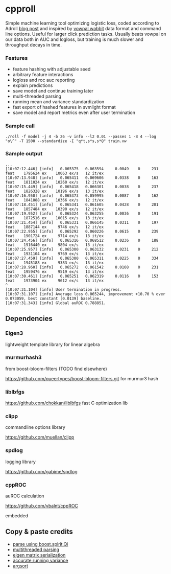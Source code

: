 # cpproll

Simple machine learning tool optimizing logistic loss, coded according to Adroll [blog post](http://tech.adroll.com/blog/data-science/2017/03/06/thompson-sampling-bayesian-factorization-machines.html) and inspired by [vowpal wabbit](https://github.com/VowpalWabbit/vowpal_wabbit) data format and command line options. Useful for larger click prediction tasks. Usually beats vowpal on our data both in AUC and logloss, but training is much slower and throughput decays in time.

### Features
* feature hashing with adjustable seed 
* arbitrary feature interactions
* logloss and roc auc reporting 
* explain predictions
* save model and continue training later
* multi-threaded parsing
* running mean and variance standardization
* fast export of hashed features in svmlight format
* save model and report metrics even after user termination

### Sample call
```
./roll -f model -j 4 -b 26 -v info --l2 0.01 --passes 1 -B 4 --log "o\^" -T 1500 --standardize -I "q*t,s*s,s*Q" train.vw
```

### Sample output
```
...
[10:07:12.446] [info]   0.065375   0.063594     0.0049    0     231 feat    1795624 ex    10063 ex/s   12 it/ex
[10:07:13.948] [info]   0.065411   0.069606     0.0338    0     163 feat    1811024 ex    10260 ex/s   12 it/ex
[10:07:15.449] [info]   0.065418   0.066301     0.0038    0     237 feat    1826328 ex    10196 ex/s   13 it/ex
[10:07:16.950] [info]   0.065373   0.059995     0.0087    0     162 feat    1841888 ex    10366 ex/s   12 it/ex
[10:07:18.451] [info]   0.065341   0.061605     0.0428    0     201 feat    1857484 ex    10390 ex/s   12 it/ex
[10:07:19.952] [info]   0.065324   0.063255     0.0036    0     191 feat    1872516 ex    10015 ex/s   13 it/ex
[10:07:21.454] [info]   0.065331   0.066145     0.0311    0     197 feat    1887144 ex     9746 ex/s   12 it/ex
[10:07:22.955] [info]   0.065292   0.060226     0.0615    0     239 feat    1901724 ex     9714 ex/s   13 it/ex
[10:07:24.456] [info]   0.065316   0.068512     0.0236    0     188 feat    1916440 ex     9804 ex/s   13 it/ex
[10:07:25.957] [info]   0.065300   0.063132     0.0231    0     212 feat    1931104 ex     9769 ex/s   13 it/ex
[10:07:27.459] [info]   0.065300   0.065311     0.0225    0     334 feat    1945188 ex     9383 ex/s   13 it/ex
[10:07:28.960] [info]   0.065272   0.061542     0.0108    0     231 feat    1959476 ex     9519 ex/s   13 it/ex
[10:07:30.461] [info]   0.065251   0.062319     0.0116    0     153 feat    1973904 ex     9612 ex/s   13 it/ex
^
[10:07:31.104] [info] User termination in progress.
[10:07:31.107] [info] Average loss 0.065244, improvement +10.70 % over 0.073059, best constant [0.0139] baseline.
[10:07:31.343] [info] Global auROC 0.788851.
```

## Dependencies

### Eigen3
lightweight template library for linear algebra

### murmurhash3

from boost-bloom-filters (TODO find elsewhere)

https://github.com/queertypes/boost-bloom-filters.git for murmur3 hash

### liblbfgs

https://github.com/chokkan/liblbfgs fast C optimization lib

### clipp
commandline options library

https://github.com/muellan/clipp

### spdlog
logging library

https://github.com/gabime/spdlog

### cppROC
auROC calculation

https://github.com/vbalnt/cppROC

embedded


## Copy & paste credits

* [parse using boost.spirit.Qi](https://stackoverflow.com/questions/5678932/fastest-way-to-read-numerical-values-from-text-file-in-c-double-in-this-case)
* [multithreaded parsing](https://codereview.stackexchange.com/questions/84109/a-multi-threaded-producer-consumer-with-c11)
* [eigen matrix serialization](https://stackoverflow.com/questions/18382457/eigen-and-boostserialize)
* [accurate running variance](https://www.johndcook.com/blog/standard_deviation/)
* [argsort](https://stackoverflow.com/questions/1577475/c-sorting-and-keeping-track-of-indexes)
